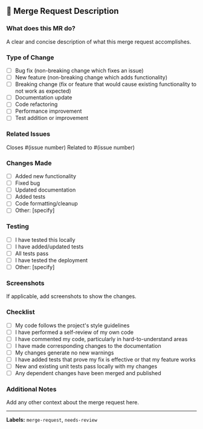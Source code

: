## 📝 Merge Request Description

### **What does this MR do?**

A clear and concise description of what this merge request accomplishes.

### **Type of Change**

- [ ] Bug fix (non-breaking change which fixes an issue)
- [ ] New feature (non-breaking change which adds functionality)
- [ ] Breaking change (fix or feature that would cause existing functionality to not work as expected)
- [ ] Documentation update
- [ ] Code refactoring
- [ ] Performance improvement
- [ ] Test addition or improvement

### **Related Issues**

Closes #(issue number)
Related to #(issue number)

### **Changes Made**

- [ ] Added new functionality
- [ ] Fixed bug
- [ ] Updated documentation
- [ ] Added tests
- [ ] Code formatting/cleanup
- [ ] Other: [specify]

### **Testing**

- [ ] I have tested this locally
- [ ] I have added/updated tests
- [ ] All tests pass
- [ ] I have tested the deployment
- [ ] Other: [specify]

### **Screenshots**

If applicable, add screenshots to show the changes.

### **Checklist**

- [ ] My code follows the project's style guidelines
- [ ] I have performed a self-review of my own code
- [ ] I have commented my code, particularly in hard-to-understand areas
- [ ] I have made corresponding changes to the documentation
- [ ] My changes generate no new warnings
- [ ] I have added tests that prove my fix is effective or that my feature works
- [ ] New and existing unit tests pass locally with my changes
- [ ] Any dependent changes have been merged and published

### **Additional Notes**

Add any other context about the merge request here.

---

**Labels:** `merge-request`, `needs-review`
